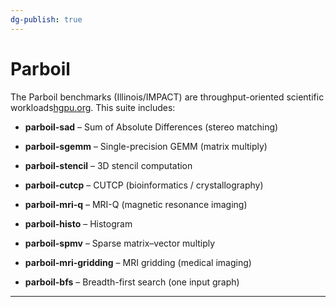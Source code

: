 ```yaml
---
dg-publish: true
---
```


# Parboil

The Parboil benchmarks (Illinois/IMPACT) are throughput-oriented scientific workloads[hgpu.org](https://hgpu.org/?p=7496#:~:text=The%20Parboil%20benchmarks%20are%20a,benchmarks%20from%20throughput%20computing%20application). This suite includes:

- **parboil-sad** – Sum of Absolute Differences (stereo matching)
	 
- **parboil-sgemm** – Single-precision GEMM (matrix multiply)
	 
- **parboil-stencil** – 3D stencil computation
	 
- **parboil-cutcp** – CUTCP (bioinformatics / crystallography)
	 
- **parboil-mri-q** – MRI-Q (magnetic resonance imaging)
	 
- **parboil-histo** – Histogram
	 
- **parboil-spmv** – Sparse matrix–vector multiply
	 
- **parboil-mri-gridding** – MRI gridding (medical imaging)
	 
- **parboil-bfs** – Breadth-first search (one input graph)

---
